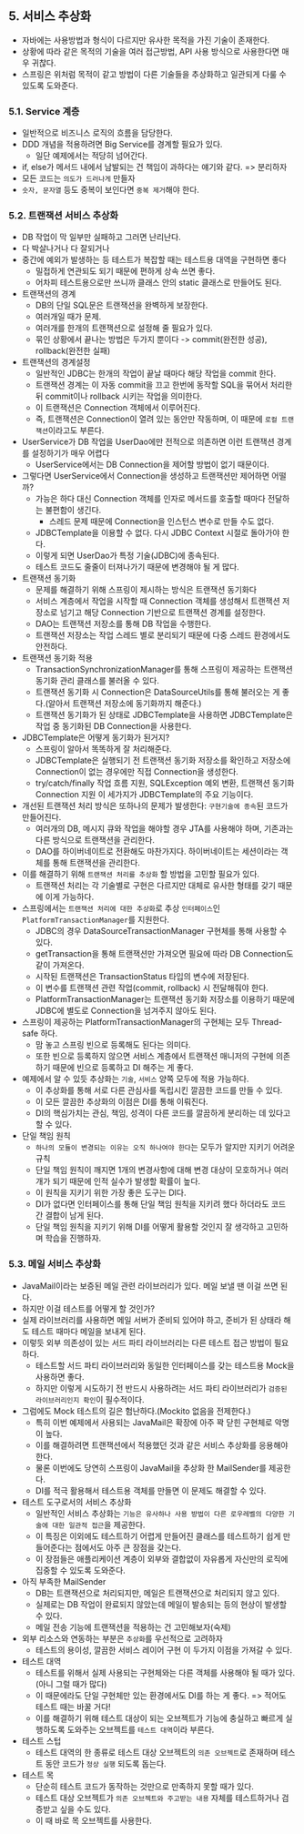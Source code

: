 ## 5. 서비스 추상화
- 자바에는 사용방법과 형식이 다르지만 유사한 목적을 가진 기술이 존재한다.
- 상황에 따라 같은 목적의 기술을 여러 접근방법, API 사용 방식으로 사용한다면 매우 귀찮다.
- 스프링은 위처럼 목적이 같고 방법이 다른 기술들을 추상화하고 일관되게 다룰 수 있도록 도와준다.

### 5.1. Service 계층
- 일반적으로 비즈니스 로직의 흐름을 담당한다.
- DDD 개념을 적용하려면 Big Service를 경계할 필요가 있다.
    - 일단 예제에서는 적당히 넘어간다.
- if, else가 메서드 내에서 남발되는 건 책임이 과하다는 얘기와 같다. => 분리하자
- 모든 코드는 `의도가 드러나게` 만들자
- `숫자, 문자열` 등도 중복이 보인다면 `중복 제거`해야 한다.

### 5.2. 트랜잭션 서비스 추상화
- DB 작업이 막 일부만 실패하고 그러면 난리난다.
- 다 박살나거나 다 잘되거나
- 중간에 예외가 발생하는 등 테스트가 복잡할 때는 테스트용 대역을 구현하면 좋다
    - 밀접하게 연관되도 되기 때문에 편하게 상속 쓰면 좋다.
    - 어차피 테스트용으로만 쓰니까 클래스 안의 static 클래스로 만들어도 된다. 
- 트랜잭션의 경계
    - DB의 단일 SQL문은 트랜잭션을 완벽하게 보장한다.
    - 여러개일 때가 문제.
    - 여러개를 한개의 트랜잭션으로 설정해 줄 필요가 있다.
    - 묶인 상황에서 끝나는 방법은 두가지 뿐이다 -> commit(완전한 성공), rollback(완전한 실패)
- 트랜잭션의 경계설정
    - 일반적인 JDBC는 한개의 작업이 끝날 때마다 해당 작업을 commit 한다.
    - 트랜잭션 경계는 이 자동 commit을 끄고 한번에 동작할 SQL을 묶어서 처리한 뒤 commit이나 rollback 시키는 작업을 의미한다.
    - 이 트랜잭션은 Connection 객체에서 이루어진다.
    - 즉, 트랜잭션은 Connection이 열려 있는 동안만 작동하며, 이 때문에 `로컬 트랜잭션`이라고도 부른다.
- UserService가 DB 작업을 UserDao에만 전적으로 의존하면 이런 트랜잭션 경계를 설정하기가 매우 어렵다
    - UserService에서는 DB Connection을 제어할 방법이 없기 때문이다.
- 그렇다면 UserService에서 Connection을 생성하고 트랜잭션만 제어하면 어떨까?
    - 가능은 하다 대신 Connection 객체를 인자로 메서드를 호출할 때마다 전달하는 불편함이 생긴다.
        - 스레드 문제 때문에 Connection을 인스턴스 변수로 만들 수도 없다.
    - JDBCTemplate을 이용할 수 없다. 다시 JDBC Context 시절로 돌아가야 한다.
    - 이렇게 되면 UserDao가 특정 기술(JDBC)에 종속된다.
    - 테스트 코드도 줄줄이 터져나가기 때문에 변경해야 될 게 많다.
- 트랜잭션 동기화
    - 문제를 해결하기 위해 스프링이 제시하는 방식은 트랜잭션 동기화다
    - 서비스 계층에서 작업을 시작할 때 Connection 객체를 생성해서 트랜잭션 저장소로 넘기고 해당 Connection 기반으로 트랜잭션 경계를 설정한다.
    - DAO는 트랜잭션 저장소를 통해 DB 작업을 수행한다.
    - 트랜잭션 저장소는 작업 스레드 별로 분리되기 때문에 다중 스레드 환경에서도 안전하다.
- 트랜잭션 동기화 적용
    - TransactionSynchronizationManager를 통해 스프링이 제공하는 트랜잭션 동기화 관리 클래스를 불러올 수 있다.
    - 트랜잭션 동기화 시 Connection은 DataSourceUtils를 통해 불러오는 게 좋다.(알아서 트랜잭션 저장소에 동기화까지 해준다.)
    - 트랜잭션 동기화가 된 상태로 JDBCTemplate을 사용하면 JDBCTemplate은 작업 중 동기화된 DB Connection을 사용한다.
- JDBCTemplate은 어떻게 동기화가 된거지?
    - 스프링이 알아서 똑똑하게 잘 처리해준다.
    - JDBCTemplate은 실행되기 전 트랜잭션 동기화 저장소를 확인하고 저장소에 Connection이 없는 경우에만 직접 Connection을 생성한다.
    - try/catch/finally 작업 흐름 지원, SQLException 예외 변환, 트랜잭션 동기화 Connection 지원 이 세가지가 JDBCTemplate의 주요 기능이다.
- 개선된 트랜잭션 처리 방식은 또하나의 문제가 발생한다: `구현기술에 종속`된 코드가 만들어진다.
    - 여러개의 DB, 메시지 큐와 작업을 해야할 경우 JTA를 사용해야 하며, 기존과는 다른 방식으로 트랜잭션을 관리한다.
    - DAO를 하이버네이트로 전환해도 마찬가지다. 하이버네이트는 세션이라는 객체를 통해 트랜잭션을 관리한다.
- 이를 해결하기 위해 `트랜잭션 처리를 추상화` 할 방법을 고민할 필요가 있다.
    - 트랜잭션 처리는 각 기술별로 구현은 다르지만 대체로 유사한 형태를 갖기 때문에 이게 가능하다.
- 스프링에서는 `트랜잭션 처리에 대한 추상화`로 추상 `인터페이스`인 `PlatformTransactionManager`를 지원한다.
    - JDBC의 경우 DataSourceTransactionManager 구현체를 통해 사용할 수 있다.
    - getTransaction을 통해 트랜잭션만 가져오면 필요에 따라 DB Connection도 같이 가져온다.
    - 시작된 트랜잭션은 TransactionStatus 타입의 변수에 저장된다.
    - 이 변수를 트랜잭션 관련 작업(commit, rollback) 시 전달해줘야 한다.
    - PlatformTransactionManager는 트랜잭션 동기화 저장소를 이용하기 때문에 JDBC에 별도로 Connection을 넘겨주지 않아도 된다.
- 스프링이 제공하는 PlatformTransactionManager의 구현체는 모두 Thread-safe 하다.
    - 맘 놓고 스프링 빈으로 등록해도 된다는 의미다.
    - 또한 빈으로 등록하지 않으면 서비스 계층에서 트랜잭션 매니저의 구현에 의존하기 때문에 빈으로 등록하고 DI 해주는 게 좋다.
- 예제에서 알 수 있듯 추상화는 `기술`, `서비스` 양쪽 모두에 적용 가능하다.
    - 이 추상화를 통해 서로 다른 관심사를 독립시킨 깔끔한 코드를 만들 수 있다.
    - 이 모든 깔끔한 추상화의 이점은 DI를 통해 이뤄진다.
    - DI의 핵심가치는 관심, 책임, 성격이 다른 코드를 깔끔하게 분리하는 데 있다고 할 수 있다.
- 단일 책임 원칙
    - `하나의 모듈이 변경되는 이유는 오직 하나여야 한다`는 모두가 알지만 지키기 어려운 규칙
    - 단일 책임 원칙이 깨지면 1개의 변경사항에 대해 변경 대상이 모호하거나 여러개가 되기 때문에 인적 실수가 발생할 확률이 높다.
    - 이 원칙을 지키기 위한 가장 좋은 도구는 DI다.
    - DI가 없다면 인터페이스를 통해 단일 책임 원칙을 지키려 했다 하더라도 코드 간 결합이 남게 된다.
    - 단일 책임 원칙을 지키기 위해 DI를 어떻게 활용할 것인지 잘 생각하고 고민하며 학습을 진행하자.

### 5.3. 메일 서비스 추상화
- JavaMail이라는 보증된 메일 관련 라이브러리가 있다. 메일 보낼 땐 이걸 쓰면 된다.
- 하지만 이걸 테스트를 어떻게 할 것인가?
- 실제 라이브러리를 사용하면 메일 서버가 준비되 있어야 하고, 준비가 된 상태라 해도 테스트 때마다 메일을 보내게 된다.
- 이렇듯 외부 의존성이 있는 서드 파티 라이브러리는 다른 테스트 접근 방법이 필요하다.
    - 테스트할 서드 파티 라이브러리와 동일한 인터페이스를 갖는 테스트용 Mock을 사용하면 좋다.
    - 하지만 이렇게 시도하기 전 반드시 사용하려는 서드 파티 라이브러리가 `검증된 라이브러리인지 확인`이 필수적이다.
- 그럼에도 Mock 테스트의 길은 험난하다.(Mockito 없음을 전제한다.)
    - 특히 이번 예제에서 사용되는 JavaMail은 확장에 아주 꽉 닫힌 구현체로 악명이 높다.
    - 이를 해결하려면 트랜잭션에서 적용했던 것과 같은 서비스 추상화를 응용해야 한다.
    - 물론 이번에도 당연히 스프링이 JavaMail을 추상화 한 MailSender를 제공한다.
    - DI를 적극 활용해서 테스트용 객체를 만들면 이 문제도 해결할 수 있다.
- 테스트 도구로서의 서비스 추상화
    - 일반적인 서비스 추상화는 `기능은 유사하나 사용 방법이 다른 로우레벨의 다양한 기술에 대한 일관적 접근`을 제공한다.
    - 이 특징은 이외에도 테스트하기 어렵게 만들어진 클래스를 테스트하기 쉽게 만들어준다는 점에서도 아주 큰 장점을 갖는다.
    - 이 장점들은 애플리케이션 계층이 외부와 결합없이 자유롭게 자신만의 로직에 집중할 수 있도록 도와준다.
- 아직 부족한 MailSender
    - DB는 트랜잭션으로 처리되지만, 메일은 트랜잭션으로 처리되지 않고 있다.
    - 실제로는 DB 작업이 완료되지 않았는데 메일이 발송되는 등의 현상이 발생할 수 있다.
    - 메일 전송 기능에 트랜잭션을 적용하는 건 고민해보자(숙제)
- 외부 리소스와 연동하는 부분은 `추상화`를 우선적으로 고려하자
    - 테스트의 용이성, 깔끔한 서비스 레이어 구현 이 두가지 이점을 가져갈 수 있다.
- 테스트 대역
    - 테스트를 위해서 실제 사용되는 구현체와는 다른 객체를 사용해야 될 때가 있다.(아니 그럴 때가 많다)
    - 이 때문에라도 단일 구현체만 있는 환경에서도 DI를 하는 게 좋다. => 적어도 테스트 때는 바꿀 거다!
    - 이를 해결하기 위해 테스트 대상이 되는 오브젝트가 기능에 충실하고 빠르게 실행하도록 도와주는 오브젝트를 `테스트 대역`이라 부른다.
- 테스트 스텁
    - 테스트 대역의 한 종류로 테스트 대상 오브젝트의 `의존 오브젝트`로 존재하며 테스트 동안 코드가 `정상 실행` 되도록 돕는다.
- 테스트 목
    - 단순히 테스트 코드가 동작하는 것만으로 만족하지 못할 때가 있다.
    - 테스트 대상 오브젝트가 `의존 오브젝트와 주고받는 내용` 자체를 테스트하거나 검증받고 싶을 수도 있다.
    - 이 때 바로 목 오브젝트를 사용한다.

